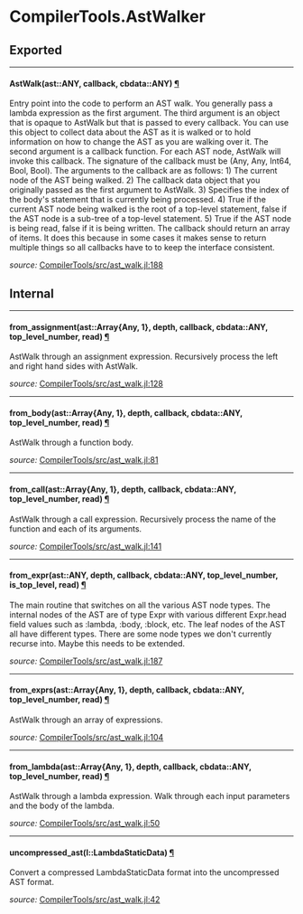 # CompilerTools.AstWalker

## Exported

---

<a id="method__astwalk.1" class="lexicon_definition"></a>
#### AstWalk(ast::ANY,  callback,  cbdata::ANY) [¶](#method__astwalk.1)
Entry point into the code to perform an AST walk.
You generally pass a lambda expression as the first argument.
The third argument is an object that is opaque to AstWalk but that is passed to every callback.
You can use this object to collect data about the AST as it is walked or to hold information on
how to change the AST as you are walking over it.
The second argument is a callback function.  For each AST node, AstWalk will invoke this callback.
The signature of the callback must be (Any, Any, Int64, Bool, Bool).  The arguments to the callback
are as follows:
    1) The current node of the AST being walked.
    2) The callback data object that you originally passed as the first argument to AstWalk.
    3) Specifies the index of the body's statement that is currently being processed.
    4) True if the current AST node being walked is the root of a top-level statement, false if the AST node is a sub-tree of a top-level statement.
    5) True if the AST node is being read, false if it is being written.
The callback should return an array of items.  It does this because in some cases it makes sense to return multiple things so
all callbacks have to to keep the interface consistent.


*source:*
[CompilerTools/src/ast_walk.jl:188](file:///home/etotoni/.julia/v0.4/CompilerTools/src/ast_walk.jl)

## Internal

---

<a id="method__from_assignment.1" class="lexicon_definition"></a>
#### from_assignment(ast::Array{Any, 1},  depth,  callback,  cbdata::ANY,  top_level_number,  read) [¶](#method__from_assignment.1)
AstWalk through an assignment expression.
Recursively process the left and right hand sides with AstWalk.


*source:*
[CompilerTools/src/ast_walk.jl:128](file:///home/etotoni/.julia/v0.4/CompilerTools/src/ast_walk.jl)

---

<a id="method__from_body.1" class="lexicon_definition"></a>
#### from_body(ast::Array{Any, 1},  depth,  callback,  cbdata::ANY,  top_level_number,  read) [¶](#method__from_body.1)
AstWalk through a function body.


*source:*
[CompilerTools/src/ast_walk.jl:81](file:///home/etotoni/.julia/v0.4/CompilerTools/src/ast_walk.jl)

---

<a id="method__from_call.1" class="lexicon_definition"></a>
#### from_call(ast::Array{Any, 1},  depth,  callback,  cbdata::ANY,  top_level_number,  read) [¶](#method__from_call.1)
AstWalk through a call expression.
Recursively process the name of the function and each of its arguments.


*source:*
[CompilerTools/src/ast_walk.jl:141](file:///home/etotoni/.julia/v0.4/CompilerTools/src/ast_walk.jl)

---

<a id="method__from_expr.1" class="lexicon_definition"></a>
#### from_expr(ast::ANY,  depth,  callback,  cbdata::ANY,  top_level_number,  is_top_level,  read) [¶](#method__from_expr.1)
The main routine that switches on all the various AST node types.
The internal nodes of the AST are of type Expr with various different Expr.head field values such as :lambda, :body, :block, etc.
The leaf nodes of the AST all have different types.
There are some node types we don't currently recurse into.  Maybe this needs to be extended.


*source:*
[CompilerTools/src/ast_walk.jl:187](file:///home/etotoni/.julia/v0.4/CompilerTools/src/ast_walk.jl)

---

<a id="method__from_exprs.1" class="lexicon_definition"></a>
#### from_exprs(ast::Array{Any, 1},  depth,  callback,  cbdata::ANY,  top_level_number,  read) [¶](#method__from_exprs.1)
AstWalk through an array of expressions.


*source:*
[CompilerTools/src/ast_walk.jl:104](file:///home/etotoni/.julia/v0.4/CompilerTools/src/ast_walk.jl)

---

<a id="method__from_lambda.1" class="lexicon_definition"></a>
#### from_lambda(ast::Array{Any, 1},  depth,  callback,  cbdata::ANY,  top_level_number,  read) [¶](#method__from_lambda.1)
AstWalk through a lambda expression.
Walk through each input parameters and the body of the lambda.


*source:*
[CompilerTools/src/ast_walk.jl:50](file:///home/etotoni/.julia/v0.4/CompilerTools/src/ast_walk.jl)

---

<a id="method__uncompressed_ast.1" class="lexicon_definition"></a>
#### uncompressed_ast(l::LambdaStaticData) [¶](#method__uncompressed_ast.1)
Convert a compressed LambdaStaticData format into the uncompressed AST format.


*source:*
[CompilerTools/src/ast_walk.jl:42](file:///home/etotoni/.julia/v0.4/CompilerTools/src/ast_walk.jl)

